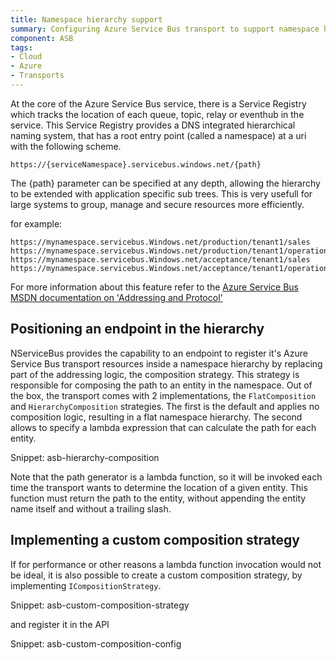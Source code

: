 ```yaml
---
title: Namespace hierarchy support
summary: Configuring Azure Service Bus transport to support namespace hierarchies. 
component: ASB
tags:
- Cloud
- Azure
- Transports 
---
```


At the core of the Azure Service Bus service, there is a Service Registry which tracks the location of each queue, topic, relay or eventhub in the service. This Service Registry provides a DNS integrated hierarchical naming system, that has a root entry point (called a namespace) at a uri with the following scheme.

```no-highlight
https://{serviceNamespace}.servicebus.windows.net/{path}
```

The {path} parameter can be specified at any depth, allowing the hierarchy to be extended with application specific sub trees. This is very usefull for large systems to group, manage and secure resources more efficiently.

for example:

```no-highlight
https://mynamespace.servicebus.Windows.net/production/tenant1/sales
https://mynamespace.servicebus.Windows.net/production/tenant1/operations
https://mynamespace.servicebus.Windows.net/acceptance/tenant1/sales
https://mynamespace.servicebus.Windows.net/acceptance/tenant1/operations
```

For more information about this feature refer to the [Azure Service Bus MSDN documentation on 'Addressing and Protocol'](https://msdn.microsoft.com/en-us/library/azure/hh780781.aspx)

## Positioning an endpoint in the hierarchy

NServiceBus provides the capability to an endpoint to register it's Azure Service Bus transport resources inside a namespace hierarchy by replacing part of the addressing logic, the composition strategy. This strategy is responsible for composing the path to an entity in the namespace. Out of the box, the transport comes with 2 implementations, the `FlatComposition` and `HierarchyComposition` strategies. The first is the default and applies no composition logic, resulting in a flat namespace hierarchy. The second allows to specify a lambda expression that can calculate the path for each entity.

Snippet: asb-hierarchy-composition

Note that the path generator is a lambda function, so it will be invoked each time the transport wants to determine the location of a given entity. This function must return the path to the entity, without appending the entity name itself and without a trailing slash.

## Implementing a custom composition strategy

If for performance or other reasons a lambda function invocation would not be ideal, it is also possible to create a custom composition strategy, by implementing `ICompositionStrategy`.

Snippet: asb-custom-composition-strategy

and register it in the API

Snippet: asb-custom-composition-config